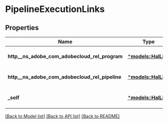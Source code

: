 # PipelineExecutionLinks

## Properties
Name | Type | Description | Notes
------------ | ------------- | ------------- | -------------
**http__ns_adobe_com_adobecloud_rel_program** | [***models::HalLink**](HalLink.md) |  | [optional] [default to None]
**http__ns_adobe_com_adobecloud_rel_pipeline** | [***models::HalLink**](HalLink.md) |  | [optional] [default to None]
**_self** | [***models::HalLink**](HalLink.md) |  | [optional] [default to None]

[[Back to Model list]](../README.md#documentation-for-models) [[Back to API list]](../README.md#documentation-for-api-endpoints) [[Back to README]](../README.md)


